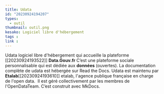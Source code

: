 ```yaml
---
title: Udata
id: "20230924194207"
types:
  - outil
thumbnail: outil.png
kesako: Logiciel libre d'hébergement
tags :
link : 
---
```

Udata logiciel libre d'hébergement qui accueille la plateforme [[20230924193522]] **Data.Gouv.fr** C’est une plateforme sociale personnalisable qui est dédiée aux **données** (ouvertes). La documentation complète de udata est hébergée sur Read the Docs. Udata est maintenu par **Etalab**[[20230924193610]] etalab, l'agence publique française en charge de l'open data.  Il est géré collectivement par les membres de l'OpenDataTeam. C’est construit avec MkDocs.
